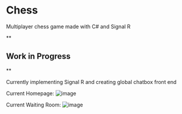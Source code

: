# Chess
Multiplayer chess game made with C# and Signal R

**

## Work in Progress

**

Currently implementing Signal R and creating global chatbox front end

Current Homepage:
![image](https://user-images.githubusercontent.com/32918223/117749571-9d4baf00-b1d7-11eb-9f35-406f7a878582.png)

Current Waiting Room:
![image](https://user-images.githubusercontent.com/32918223/117749634-b9e7e700-b1d7-11eb-8768-6c08c29476ba.png)
